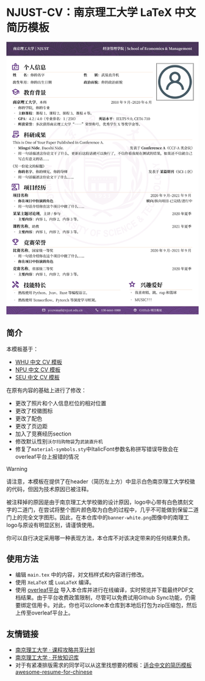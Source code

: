 # NJUST-CV：南京理工大学 LaTeX 中文简历模板

![](./docs/CV-preview.webp)

## 简介

本模板基于：

- [WHU 中文 CV 模板](https://www.overleaf.com/latex/templates/whuwu-han-da-xue-zhong-wen-jian-li-mo-ban/dbkvxrqjmzpd)
- [NPU 中文 CV 模板](https://www.overleaf.com/latex/templates/npu-cv/mncqzxhvfzrx)
- [SEU 中文 CV 模板](https://github.com/Exception0x0194/SEU-CV)

在原有内容的基础上进行了修改：

- 更改了照片和个人信息栏位的相对位置
- 更改了校徽图标
- 更改了配色
- 更改了页边距
- 加入了竞赛经历section
- 修改默认性别`沃尔玛购物袋`为`武装直升机`
- 修复了`material-symbols.sty`中ItalicFont参数名称拼写错误导致会在overleaf平台上报错的情况


> [!WARNING]
> 请注意，本模板在提供了在header（简历左上方）中显示白色南京理工大学校徽的代码，但因为技术原因已被注释。
> 
>被注释掉的原因是由于南京理工大学校徽的设计原因，logo中心带有白色镌刻文字的二道门，在尝试将整个图片颜色取为白色的过程中，几乎不可能做到保留二道门上的完全文字图形。因此，在本仓库中的`banner-white.png`图像中的南理工logo与原设有明显区别，请谨慎使用。
> 
>你可以自行决定采用哪一种表现方法，本仓库不对该决定带来的任何结果负责。

## 使用方法

- 编辑 `main.tex` 中的内容，对文档样式和内容进行修改。
- 使用 `XeLaTeX` 或 `LuaLaTeX` 编译。
- 使用 [overleaf平台](www.overleaf.com) 导入本仓库并进行在线编译，实时预览并下载最终PDF文档结果。由于平台收费政策限制，尽管可以免费试用Github Sync功能，仍需要绑定信用卡。对此，你也可以clone本仓库到本地后打包为zip压缩包，然后上传至overleaf平台上。

## 友情链接

- [南京理工大学 · 课程攻略共享计划](https://github.com/NJUST-OpenLib/NJUST-docs)
- [南京理工大学 · 开放知识库](https://github.com/NJUST-OpenLib/NJUST-OpenLib)
- 对于有紧凑排版需求的同学可以从这里找想要的模板：[适合中文的简历模板awesome-resume-for-chinese](https://github.com/dyweb/awesome-resume-for-chinese)

